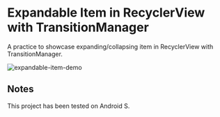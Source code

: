 # Expandable Item in RecyclerView with TransitionManager
A practice to showcase expanding/collapsing item in RecyclerView with TransitionManager.

![expandable-item-demo](https://user-images.githubusercontent.com/94349719/141743924-bd41cd59-8ead-4c55-b9db-370c7f68bdc3.gif)

## Notes
This project has been tested on Android S.
